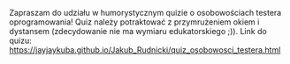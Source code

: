 Zapraszam do udziału w humorystycznym quizie o osobowościach testera oprogramowania! Quiz należy potraktować z przymrużeniem okiem i dystansem (zdecydowanie nie ma wymiaru edukatorskiego ;)). 
Link do quizu: https://jayjaykuba.github.io/Jakub_Rudnicki/quiz_osobowosci_testera.html
